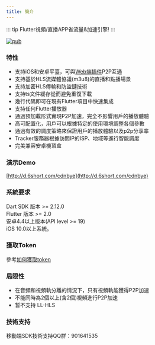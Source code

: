 ```yaml
---
title: 簡介
---
```


::: tip
Flutter視頻/直播APP省流量&加速引擎!
:::

<a href="https://pub.dartlang.org/packages/swarm_cloud"><img src="https://img.shields.io/pub/v/swarm_cloud.svg" alt="pub"></a >
### 特性
- 支持iOS和安卓平臺，可與[Web端插件](https://github.com/cdnbye/hlsjs-p2p-engine)P2P互通
- 支持基於HLS流媒體協議(m3u8)的直播和點播場景
- 支持加密HLS傳輸和防盜鏈技術
- 支持ts文件緩存從而避免重復下載
- 幾行代碼即可在現有Flutter項目中快速集成
- 支持任何Flutter播放器
- 通過預加載形式實現P2P加速，完全不影響用戶的播放體驗
- 高可配置化，用戶可以根據特定的使用環境調整各個參數
- 通過有效的調度策略來保證用戶的播放體驗以及p2p分享率
- Tracker服務器根據訪問IP的ISP、地域等進行智能調度
- 完美兼容安卓機頂盒

### 演示Demo
[http://d.6short.com/cdnbye](http://d.6short.com/cdnbye)

### 系統要求
Dart SDK 版本 >= 2.12.0
<br>
Flutter 版本 >= 2.0
<br>
安卓4.4以上版本(API level >= 19)
<br>
iOS 10.0以上系統。

### 獲取Token
參考[如何獲取token](/cn/views/bindings.html#綁定-app-id-並獲取token)

### 局限性
- 在音頻和視頻軌分離的情況下，只有視頻軌能獲得P2P加速
- 不能同時為2個以上(含2個)視頻進行P2P加速
- 暂不支持 LL-HLS

### 技術支持
移動端SDK技術支持QQ群：901641535
